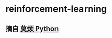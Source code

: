 # reinforcement-learning

## 摘自  [莫烦 Python](https://github.com/MorvanZhou/Reinforcement-learning-with-tensorflow)
